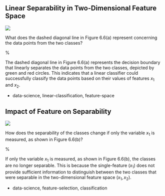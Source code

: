 ## Linear Separability in Two-Dimensional Feature Space

![](https://cdn.mathpix.com/cropped/2024_05_26_0971150439f155ba27cfg-1.jpg?height=508&width=515&top_left_y=215&top_left_x=304)

What does the dashed diagonal line in Figure 6.6(a) represent concerning the data points from the two classes?

%

The dashed diagonal line in Figure 6.6(a) represents the decision boundary that linearly separates the data points from the two classes, depicted by green and red circles. This indicates that a linear classifier could successfully classify the data points based on their values of features $x_1$ and $x_2$.

- data-science, linear-classification, feature-space

## Impact of Feature on Separability

![](https://cdn.mathpix.com/cropped/2024_05_26_0971150439f155ba27cfg-1.jpg?height=508&width=515&top_left_y=215&top_left_x=304)

How does the separability of the classes change if only the variable $x_1$ is measured, as shown in Figure 6.6(b)?

%

If only the variable $x_1$ is measured, as shown in Figure 6.6(b), the classes are no longer separable. This is because the single-feature ($x_1$) does not provide sufficient information to distinguish between the two classes that were separable in the two-dimensional feature space ($x_1, x_2$).

- data-science, feature-selection, classification